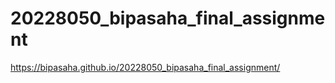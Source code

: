 # 20228050_bipasaha_final_assignment
 https://bipasaha.github.io/20228050_bipasaha_final_assignment/
